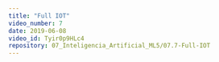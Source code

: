 ```yaml
---
title: "Full IOT"
video_number: 7
date: 2019-06-08
video_id: Tyir0p9HLc4
repository: 07_Inteligencia_Artificial_ML5/07.7-Full-IOT
---
```

